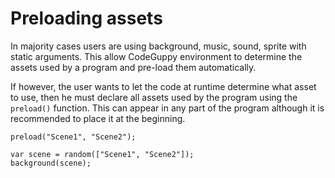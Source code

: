 # Preloading assets

In majority cases users are using background, music, sound, sprite with static arguments. This allow CodeGuppy environment to determine the assets used by a program and pre-load them automatically.

If however, the user wants to let the code at runtime determine what asset to use, then he must declare all assets used by the program using the `preload()` function. This can appear in any part of the program although it is recommended to place it at the beginning.

```
preload("Scene1", "Scene2");

var scene = random(["Scene1", "Scene2"]);
background(scene);
```
